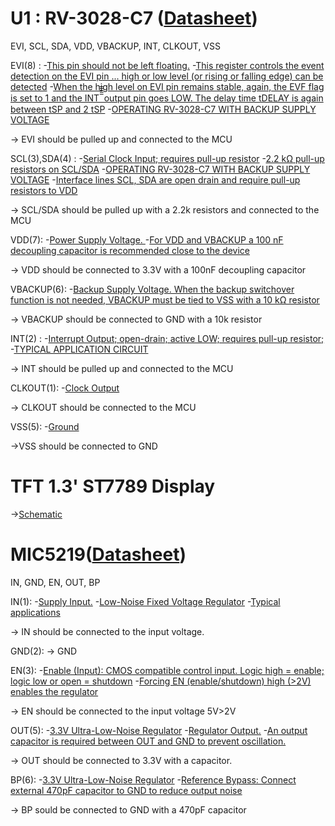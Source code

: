 U1 : RV-3028-C7 ([Datasheet](https://cdn.sparkfun.com/assets/6/8/2/b/3/RV-3028-C7_App-Manual.pdf))
========
EVI, SCL, SDA, VDD, VBACKUP, INT, CLKOUT, VSS

EVI(8) :
-[This pin should not be left floating.](https://cdn.sparkfun.com/assets/6/8/2/b/3/RV-3028-C7_App-Manual.pdf#page=9)
-[This register controls the event detection on the EVI pin ...  high or low level (or rising or
falling edge) can be detected](https://cdn.sparkfun.com/assets/6/8/2/b/3/RV-3028-C7_App-Manual.pdf#page=26)
-[When the high level on EVI pin remains stable, again, the EVF flag is set to 1 and the INT ̅̅̅̅̅ output pin goes
LOW. The delay time tDELAY is again between tSP and 2 tSP](https://cdn.sparkfun.com/assets/6/8/2/b/3/RV-3028-C7_App-Manual.pdf#page=73)
-[OPERATING RV-3028-C7 WITH BACKUP SUPPLY VOLTAGE](https://cdn.sparkfun.com/assets/6/8/2/b/3/RV-3028-C7_App-Manual.pdf#page=103)

-> EVI should be pulled up and connected to the MCU

SCL(3),SDA(4) :
-[Serial Clock Input; requires pull-up resistor](https://cdn.sparkfun.com/assets/6/8/2/b/3/RV-3028-C7_App-Manual.pdf#page=9)
-[2.2 kΩ pull-up resistors on SCL/SDA](https://cdn.sparkfun.com/assets/6/8/2/b/3/RV-3028-C7_App-Manual.pdf#page=97)
-[OPERATING RV-3028-C7 WITH BACKUP SUPPLY VOLTAGE](https://cdn.sparkfun.com/assets/6/8/2/b/3/RV-3028-C7_App-Manual.pdf#page=103)
-[Interface lines SCL, SDA are open drain and require pull-up resistors to VDD](https://cdn.sparkfun.com/assets/6/8/2/b/3/RV-3028-C7_App-Manual.pdf#page=103)

-> SCL/SDA should be pulled up with a 2.2k resistors and connected to the MCU

VDD(7):
-[Power Supply Voltage. ](https://cdn.sparkfun.com/assets/6/8/2/b/3/RV-3028-C7_App-Manual.pdf#page=9)
-[For VDD and VBACKUP a 100 nF decoupling capacitor is recommended close to the device](https://cdn.sparkfun.com/assets/6/8/2/b/3/RV-3028-C7_App-Manual.pdf#page=103)

-> VDD should be connected to 3.3V with a 100nF decoupling capacitor

VBACKUP(6):
-[Backup Supply Voltage. When the backup switchover function is not needed, VBACKUP must be tied
to VSS with a 10 kΩ resistor](https://cdn.sparkfun.com/assets/6/8/2/b/3/RV-3028-C7_App-Manual.pdf#page=9)

-> VBACKUP should be connected to GND with a 10k resistor

INT(2) :
-[Interrupt Output; open-drain; active LOW; requires pull-up resistor;](https://cdn.sparkfun.com/assets/6/8/2/b/3/RV-3028-C7_App-Manual.pdf#page=9)
-[TYPICAL APPLICATION CIRCUIT](https://cdn.sparkfun.com/assets/6/8/2/b/3/RV-3028-C7_App-Manual.pdf#page=103)

-> INT should be pulled up and connected to the MCU

CLKOUT(1):
-[Clock Output](https://cdn.sparkfun.com/assets/6/8/2/b/3/RV-3028-C7_App-Manual.pdf#page=9)

-> CLKOUT should be connected to the MCU

VSS(5):
-[Ground](https://cdn.sparkfun.com/assets/6/8/2/b/3/RV-3028-C7_App-Manual.pdf#page=9)

->VSS should be connected to GND



TFT 1.3' ST7789 Display
========
->[Schematic](https://www.waveshare.com/w/upload/0/0c/1.3inch_LCD_Module_Schematic.pdf)

MIC5219([Datasheet](https://cdn-shop.adafruit.com/product-files/3081/mic5219.pdf))
========

IN, GND, EN, OUT, BP

IN(1):
-[Supply Input.](https://cdn-shop.adafruit.com/product-files/3081/mic5219.pdf#page=3)
-[Low-Noise Fixed Voltage Regulator](https://cdn-shop.adafruit.com/product-files/3081/mic5219.pdf#page=12)
-[Typical applications](https://cdn-shop.adafruit.com/product-files/3081/mic5219.pdf#page=1)

-> IN should be connected to the input voltage.

GND(2):
-> GND

EN(3):
-[Enable (Input): CMOS compatible control input. Logic high = enable; logic
low or open = shutdown](https://cdn-shop.adafruit.com/product-files/3081/mic5219.pdf#page=3)
-[Forcing EN (enable/shutdown) high (>2V) enables the
regulator](https://cdn-shop.adafruit.com/product-files/3081/mic5219.pdf#page=9)

-> EN should be connected to the input voltage 5V>2V

OUT(5):
-[3.3V Ultra-Low-Noise Regulator](https://cdn-shop.adafruit.com/product-files/3081/mic5219.pdf#page=1)
-[Regulator Output.](https://cdn-shop.adafruit.com/product-files/3081/mic5219.pdf#page=3)
-[An output capacitor is required between OUT and GND to
prevent oscillation.](https://cdn-shop.adafruit.com/product-files/3081/mic5219.pdf#page=9)

-> OUT should be connected to 3.3V with a capacitor.

BP(6):
-[3.3V Ultra-Low-Noise Regulator](https://cdn-shop.adafruit.com/product-files/3081/mic5219.pdf#page=1)
-[Reference Bypass: Connect external 470pF capacitor to GND to reduce
output noise](https://cdn-shop.adafruit.com/product-files/3081/mic5219.pdf#page=3)

-> BP sould be connected to GND with a 470pF capacitor
